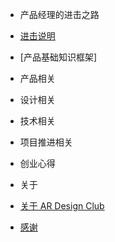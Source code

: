 - 产品经理的进击之路
 - [进击说明]()
 - [产品基础知识框架]

- 产品相关
 
- 设计相关

- 技术相关

- 项目推进相关

- 创业心得

- 关于
 - [关于 AR Design Club](/about)
 - [感谢](/thx)
